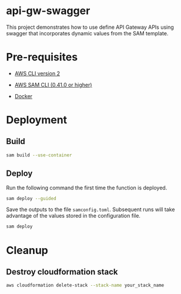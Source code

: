 # api-gw-swagger

This project demonstrates how to use define API Gateway APIs using swagger that incorporates dynamic values from the SAM template.

# Pre-requisites

* [AWS CLI version 2](https://docs.aws.amazon.com/cli/latest/userguide/install-cliv2.html)

* [AWS SAM CLI (0.41.0 or higher)](https://docs.aws.amazon.com/serverless-application-model/latest/developerguide/serverless-sam-cli-install.html)

* [Docker](https://docs.docker.com/install/)

# Deployment

## Build

```bash
sam build --use-container
```

## Deploy

Run the following command the first time the function is deployed.

```bash
sam deploy --guided
```

Save the outputs to the file `samconfig.toml`.  Subsequent runs will take advantage of the values stored in the configuration file.

```bash
sam deploy
```

# Cleanup

## Destroy cloudformation stack

```bash
aws cloudformation delete-stack --stack-name your_stack_name
```

